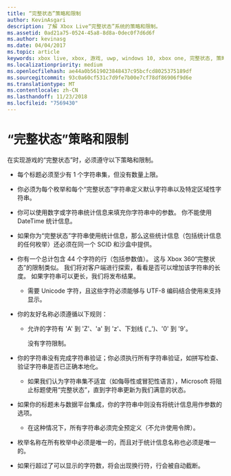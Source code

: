 ```yaml
---
title: “完整状态”策略和限制
author: KevinAsgari
description: 了解 Xbox Live“完整状态”系统的策略和限制。
ms.assetid: 0ad21a75-0524-45a8-8d8a-0dec0f7d6d6f
ms.author: kevinasg
ms.date: 04/04/2017
ms.topic: article
keywords: xbox live, xbox, 游戏, uwp, windows 10, xbox one, 完整状态, 策略
ms.localizationpriority: medium
ms.openlocfilehash: ae44a0b5619023848437c95bcfcd8025375189df
ms.sourcegitcommit: 93c0a60cf531c7d9fe7b00e7cf78df86906f9d6e
ms.translationtype: MT
ms.contentlocale: zh-CN
ms.lasthandoff: 11/23/2018
ms.locfileid: "7569430"
---
```

# <a name="rich-presence-policies-and-limitations"></a>“完整状态”策略和限制

在实现游戏的“完整状态”时，必须遵守以下策略和限制。

-   每个标题必须至少有 1 个字符串集，但没有数量上限。
-   你必须为每个枚举和每个“完整状态”字符串定义默认字符串以及特定区域性字符串。
-   你可以使用数字或字符串统计信息来填充你字符串中的参数。 你不能使用 DateTime 统计信息。
-   如果你为“完整状态”字符串使用统计信息，那么这些统计信息（包括统计信息的任何枚举）还必须在同一个 SCID 和沙盒中提供。
-   你有一个总计包含 44 个字符的行（包括参数值）。 这与 Xbox 360“完整状态”的限制类似。 我们将对客户端进行探索，看看是否可以增加该字符串的长度。 如果字符串可以更长，我们将发布结果。
    -   需要 Unicode 字符，且这些字符必须能够与 UTF-8 编码结合使用来支持显示。
-   你的友好名称必须遵循以下规则：
    -   允许的字符有 'A' 到 'Z'、'a' 到 'z'、下划线 ('\_')、'0' 到 '9'。

        没有字符限制。

-   你的字符串没有完成字符串验证；你必须执行所有字符串验证，如拼写检查、验证字符串是否已正确本地化。
    -   如果我们认为字符串集不适宜（如侮辱性或冒犯性语言），Microsoft 将阻止标题使用“完整状态”，直到字符串更新为我们满意的状态。
-   如果你的标题未与数据平台集成，你的字符串中则没有将统计信息用作参数的选项。
    -   在这种情况下，所有字符串必须完全预定义（不允许使用令牌）。
-   枚举名称在所有枚举中必须是唯一的，而且对于统计信息名称也必须是唯一的。
-   如果行超过了可以显示的字符数，将会出现换行符，行会被自动截断。
